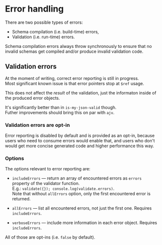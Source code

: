 # Error handling

There are two possible types of errors:
 * Schema compilation (i.e. build-time) errors,
 * Validation (i.e. run-time) errors.

Schema compilation errors always throw synchronously to ensure that no invalid schemas get compiled
and/or produce invalid validation code.

## Validation errors

At the moment of writing, correct error reporting is still in progress. \
Most significant known issue is that error pointers stop at `$ref` usage.

This does not affect the _result_ of the validation, just the informaton inside of the produced
error objects.

It's significantly better than in `is-my-json-valid` though.\
Futher improvements should bring this on par with `ajv`.

### Validation errors are opt-in

Error reporting is disabled by default and is provided as an opt-in, because users who need to
consume errors would enable that, and users who don't would get more concise generated code and
higher performance this way.

### Options

The options relevant to error reporting are:

  * `includeErrors` — return an array of encountered errors as `errors` property of the validator
    function.\
    E.g.: `validate({}); console.log(validate.errors)`.\
    Note that without `allErrors` option, only the first encountered error is returned.

  * `allErrors` — list all encountered errors, not just the first one. Requires `includeErrors`.

  * `verboseErrors` — include more information in each error object. Requires `includeErrors`.

All of those are opt-ins (i.e. `false` by default).
